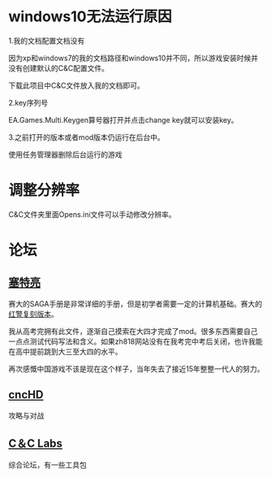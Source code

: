 # windows10无法运行原因

1.我的文档配置文档没有

因为xp和windows7的我的文档路径和windows10并不同，所以游戏安装时候并没有创建默认的C&C配置文件。

下载此项目中C&C文件放入我的文档即可。

2.key序列号

EA.Games.Multi.Keygen算号器打开并点击change key就可以安装key。

3.之前打开的版本或者mod版本仍运行在后台中。

使用任务管理器删除后台运行的游戏
# 调整分辨率
C&C文件夹里面Opens.ini文件可以手动修改分辨率。

# 论坛

## [塞特亮](https://github.com/fengmao31/mod-for-cc-generals-zero-hour/blob/master/Command%20and%20Conquer%20Generals%20Zero%20Hour%20Data/Options.INI)

赛大的SAGA手册是非常详细的手册，但是初学者需要一定的计算机基础。赛大的[红警复刻版本](https://www.moddb.com/mods/counter-unions-3d-hero-legend/images/some-civilian-buildings5#imagebox)。

我从高考完拥有此文件，逐渐自己摸索在大四才完成了mod。很多东西需要自己一点点测试代码写法和含义。如果zh818网站没有在我考完中考后关闭，也许我能在高中提前跳到大三至大四的水平。

再次感慨中国游戏不该是现在这个样子，当年失去了接近15年整整一代人的努力。

## [cncHD](http://cnchd.weebly.com/)

攻略与对战

## [C＆C Labs](http://www.cnclabs.com/)

综合论坛，有一些工具包
